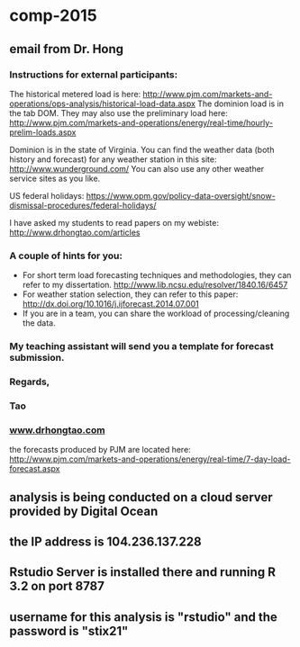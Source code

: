 # comp-2015

## email from Dr. Hong

### Instructions for external participants:


 The historical metered load is here: http://www.pjm.com/markets-and-operations/ops-analysis/historical-load-data.aspx
 The dominion load is in the tab DOM.
 They may also use the preliminary load here: http://www.pjm.com/markets-and-operations/energy/real-time/hourly-prelim-loads.aspx


 Dominion is in the state of Virginia. You can find the weather data (both history and forecast) for any weather station in this site: http://www.wunderground.com/
 You can also use any other weather service sites as you like. 



 US federal holidays: https://www.opm.gov/policy-data-oversight/snow-dismissal-procedures/federal-holidays/


 I have asked my students to read papers on my webiste: http://www.drhongtao.com/articles


### A couple of hints for you:
* For short term load forecasting techniques and methodologies, they can refer to my dissertation. http://www.lib.ncsu.edu/resolver/1840.16/6457
* For weather station selection, they can refer to this paper: http://dx.doi.org/10.1016/j.ijforecast.2014.07.001
* If you are in a team, you can share the workload of processing/cleaning the data. 


### My teaching assistant will send you a template for forecast submission.


### Regards,
### Tao
### www.drhongtao.com


the forecasts produced by PJM are located here: http://www.pjm.com/markets-and-operations/energy/real-time/7-day-load-forecast.aspx


## analysis is being conducted on a cloud server provided by Digital Ocean

## the IP address is 104.236.137.228

## Rstudio Server is installed there and running R 3.2 on port 8787

## username for this analysis is "rstudio" and the password is "stix21"

